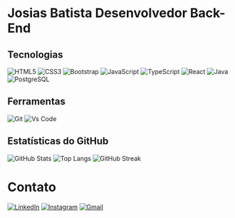 # Josias Batista Desenvolvedor Back-End



## Tecnologias
![HTML5](https://img.shields.io/badge/HTML5-E34F26?style=for-the-badge&logo=html5&logoColor=white)
![CSS3](https://img.shields.io/badge/CSS3-1572B6?style=for-the-badge&logo=css3&logoColor=white)
![Bootstrap](https://img.shields.io/badge/-boostrap-0D1117?style=for-the-badge&logo=bootstrap&labelColor=0D1117)
![JavaScript](https://img.shields.io/badge/JavaScript-F7DF1E?style=for-the-badge&logo=javascript&logoColor=black)
![TypeScript](https://img.shields.io/badge/TypeScript-%23007ACC.svg?style=for-the-badge&logo=typescript&logoColor=white)
![React](https://img.shields.io/badge/React-20232A?style=for-the-badge&logo=react&logoColor=61DAFB)
![Java](https://img.shields.io/badge/java-%23ED8B00.svg?style=for-the-badge&logo=openjdk&logoColor=white)
![PostgreSQL](https://img.shields.io/badge/PostgreSQL-000?style=for-the-badge&logo=postgresql)

## Ferramentas
![Git](https://img.shields.io/badge/Git-%23F05033.svg?style=for-the-badge&logo=git&logoColor=white)
![Vs Code](https://img.shields.io/badge/VS%20Code-%23007ACC.svg?style=for-the-badge&logo=visual-studio-code&logoColor=white)


## Estatísticas do GitHub
![GitHub Stats](https://github-readme-stats.vercel.app/api?username=josiasdev&theme=transparent&bg_color=000&border_color=30A3DC&show_icons=true&icon_color=30A3DC&title_color=E94D5F&text_color=FFF&locale=pt-br)
![Top Langs](https://github-readme-stats-git-masterrstaa-rickstaa.vercel.app/api/top-langs/?username=josiasdev&layout=compact&bg_color=000&border_color=30A3DC&title_color=E94D5F&text_color=FFF&locale=pt-br)
![GitHub Streak](https://streak-stats.demolab.com/?user=josiasdev&theme=bear&background=000&border=30A3DC&dates=FFF&locale=pt-br)

# Contato
[![LinkedIn](https://img.shields.io/badge/LinkedIn-0077B5?style=for-the-badge&logo=linkedin&logoColor=white)](https://www.linkedin.com/in/josias-batista/)
[![Instagram](https://img.shields.io/badge/-Instagram-%23E4405F?style=for-the-badge&logo=instagram&logoColor=white)](https://www.instagram.com/josias_batista123/)
[![Gmail](https://img.shields.io/badge/Gmail-333333?style=for-the-badge&logo=gmail&logoColor=red)](mailto:francisco.batista67@alu.ufc.br)
